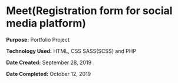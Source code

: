 # Meet(Registration form for social media platform)

**Purpose:** Portfolio Project

**Technology Used:** HTML, CSS SASS(SCSS) and PHP

**Date Created:** September 28, 2019

**Date Completed:** October 12, 2019